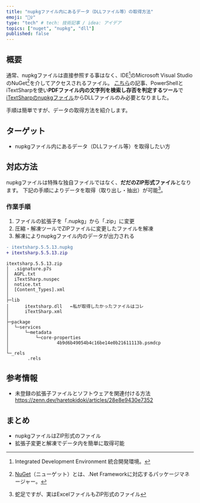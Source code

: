 ```yaml
---
title: "nupkgファイル内にあるデータ（DLLファイル等）の取得方法"
emoji: "🤹‍♀️"
type: "tech" # tech: 技術記事 / idea: アイデア
topics: ["nuget", "nupkg", "dll"]
published: false
---
```

## 概要
通常、nupkgファイルは直接参照する事はなく、IDE[^1]のMicrosoft Visual StudioのNuGet[^2]を介してアクセスされるファイル。
[こちら](https://zenn.dev/haretokidoki/articles/cad8b141202136)の記事、PowerShellとiTextSharpを使い**PDFファイル内の文字列を検索し存否を判定するツール**で[iTextSharpのnupkgファイル](https://www.nuget.org/packages/iTextSharp/5.5.13)からDLLファイルのみ必要となりました。
[^1]: Integrated Development Environment 統合開発環境。
[^2]: [NuGet](https://ja.wikipedia.org/wiki/NuGet)（ニューゲット）とは、.Net Frameworkに対応するパッケージマネージャー。

手順は簡単ですが、データの取得方法を紹介します。

## ターゲット
- nupkgファイル内にあるデータ（DLLファイル等）を取得したい方
## 対応方法
nupkgファイルは特殊な独自ファイルではなく、**だだのZIP形式ファイル**となります。
下記の手順によりデータを取得（取り出し・抽出）が可能[^3]。
### 作業手順
1. ファイルの拡張子を「.nupkg」から「.zip」に変更
2. 圧縮・解凍ツールでZIPファイルに変更したファイルを解凍
3. 解凍によりnupkgファイル内のデータが出力される
[^3]: 蛇足ですが、実はExcelファイルもZIP形式のファイル

```diff powershell:拡張子の変更（iTextSharpの場合）
- itextsharp.5.5.13.nupkg
+ itextsharp.5.5.13.zip
```
```powershell:itextsharp.5.5.13.zipを解凍した場合
itextsharp.5.5.13.zip
│  .signature.p7s
│  AGPL.txt
│  iTextSharp.nuspec
│  notice.txt
│  [Content_Types].xml
│
├─lib
│      itextsharp.dll   ←私が取得したかったファイルはコレ
│      iTextSharp.xml
│
├─package
│  └─services
│      └─metadata
│          └─core-properties
│                  4b9d6b49054b4c16be14e0b21611113b.psmdcp
│
└─_rels
        .rels
```
## 参考情報
- 未登録の拡張子ファイルとソフトウェアを関連付ける方法
    https://zenn.dev/haretokidoki/articles/28e8e9430e7352
## まとめ
- nupkgファイルはZIP形式のファイル
- 拡張子変更と解凍でデータ内を簡単に取得可能
